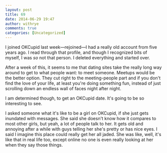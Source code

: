 ```yaml
---
layout: post
title: 69
date: 2014-06-29 19:47
author: withrye
comments: true
categories: [Uncategorized]
---
```

I joined OKCupid last week&mdash;rejoined&mdash;I had a really old account from five years ago. I read through that profile, and though I recognized bits of myself, I was <i>so</i> not that person. I deleted everything and started over.

After a week of this, it seems to me that dating sites take the really long way around to get to what people want: to meet someone. Meetups would be the better option. They cut right to the meeting-people part and if you don't find the love of your life, at least you're doing something fun, instead of just scrolling down an endless wall of faces night after night.

I am determined though, to get an OKCupid date. It's going to be so interesting to see.

I asked someone what it's like to be a girl on OKCupid, if she just gets inundated with messages. She said she doesn't know how it compares to most other girls, but yeah, a lot of people talk to her. It gets old and annoying after a while with guys telling her she's pretty or has nice eyes. I said I imagine this place could really get her all jaded. She was like, well, it's like that in real life too, except online no one is even really looking at her when they say those things.


